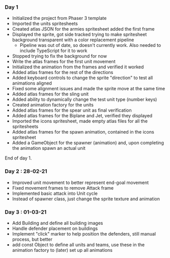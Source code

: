 ### Day 1
* Initialized the project from Phaser 3 template
* Imported the units spritesheets
* Created atlas JSON for the armies spritesheet added the first frame
* Displayed the sprite, got side tracked trying to make spritesheet background transparent with a color replacement pipeline
  * Pipeline was out of date, so doesn't currently work. Also needed to include TypeScript for it to work
* Stopped trying to fix the background for now
* Write the atlas frames for the first unit movement
* Initialized the animation from the frames and verified it worked
* Added atlas frames for the rest of the directions
* Added keyboard controls to change the sprite "direction" to test all animations aligned
* Fixed some alignment issues and made the sprite move at the same time
* Added atlas frames for the sling unit
* Added ability to dynamically change the test unit type (number keys)
* Created animation factory for the units
* Added atlas frames for the spear unit as final verification
* Added atlas frames for the Biplane and Jet, verified they displayed
* Imported the icons spritesheet, made empty atlas files for all the spritesheets
* Added atlas frames for the spawn animation, contained in the icons spritesheet
* Added a GameObject for the spawner (animation) and, upon completing the animation spawn an actual unit

End of day 1.

### Day 2 : 28-02-21
* Improved unit movement to better represent end-goal movement
* Fixed movement frames to remove Attack frame
* Implemented basic attack into Unit cycle
* Instead of spawner class, just change the sprite texture and animation


### Day 3 : 01-03-21
* Add Building and define all building images
* Handle defender placement on buildings
* Implement "click" marker to help position the defenders, still manual process, but better
* add const Object to define all units and teams, use these in the animation factory to (later) set up all animations
